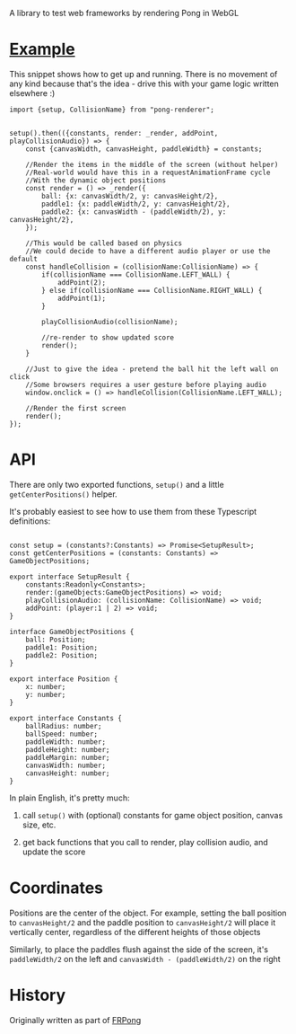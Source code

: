 A library to test web frameworks by rendering Pong in WebGL

# [Example](https://dakom.github.io/pong-renderer/)

This snippet shows how to get up and running. There is no movement of any kind because that's the idea - drive this with your game logic written elsewhere :)

```
import {setup, CollisionName} from "pong-renderer";


setup().then(({constants, render: _render, addPoint, playCollisionAudio}) => {
    const {canvasWidth, canvasHeight, paddleWidth} = constants;

    //Render the items in the middle of the screen (without helper)
    //Real-world would have this in a requestAnimationFrame cycle
    //With the dynamic object positions
    const render = () => _render({
        ball: {x: canvasWidth/2, y: canvasHeight/2},
        paddle1: {x: paddleWidth/2, y: canvasHeight/2},
        paddle2: {x: canvasWidth - (paddleWidth/2), y: canvasHeight/2},
    });

    //This would be called based on physics
    //We could decide to have a different audio player or use the default 
    const handleCollision = (collisionName:CollisionName) => {
        if(collisionName === CollisionName.LEFT_WALL) {
            addPoint(2);
        } else if(collisionName === CollisionName.RIGHT_WALL) {
            addPoint(1);
        } 

        playCollisionAudio(collisionName);

        //re-render to show updated score
        render();
    }

    //Just to give the idea - pretend the ball hit the left wall on click
    //Some browsers requires a user gesture before playing audio
    window.onclick = () => handleCollision(CollisionName.LEFT_WALL);

    //Render the first screen
    render();
});

```

# API

There are only two exported functions, `setup()` and a little `getCenterPositions()` helper.

It's probably easiest to see how to use them from these Typescript definitions:

```

const setup = (constants?:Constants) => Promise<SetupResult>;
const getCenterPositions = (constants: Constants) => GameObjectPositions;

export interface SetupResult {
    constants:Readonly<Constants>;
    render:(gameObjects:GameObjectPositions) => void;
    playCollisionAudio: (collisionName: CollisionName) => void;
    addPoint: (player:1 | 2) => void;
}

interface GameObjectPositions {
    ball: Position;
    paddle1: Position;
    paddle2: Position;
}

export interface Position {
    x: number;
    y: number;
}

export interface Constants {
    ballRadius: number; 
    ballSpeed: number; 
    paddleWidth: number; 
    paddleHeight: number; 
    paddleMargin: number; 
    canvasWidth: number; 
    canvasHeight: number;
}
```

In plain English, it's pretty much: 

1. call `setup()` with (optional) constants for game object position, canvas size, etc.

2. get back functions that you call to render, play collision audio, and update the score

# Coordinates 

Positions are the center of the object. For example, setting the ball position to `canvasHeight/2` and the paddle position to `canvasHeight/2` will place it vertically center, regardless of the different heights of those objects

Similarly, to place the paddles flush against the side of the screen, it's `paddleWidth/2` on the left and `canvasWidth - (paddleWidth/2)` on the right

# History

Originally written as part of [FRPong](https://github.com/dakom/frpong)
